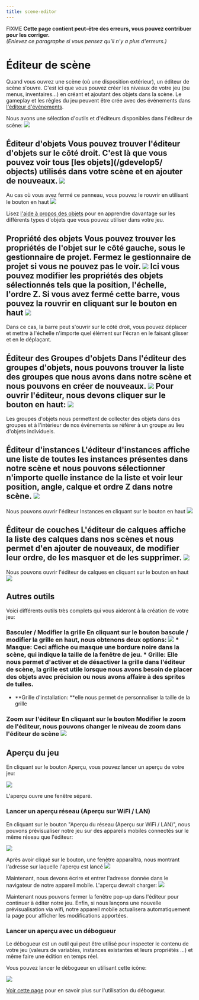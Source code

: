 ```yaml
---
title: scene-editor
---
```

FIXME **Cette page contient peut-être des erreurs, vous pouvez contribuer pour les corriger.**  
*(Enlevez ce paragraphe si vous pensez qu'il n'y a plus d'erreurs.)*

# Éditeur de scène

Quand vous ouvrez une scène (où une disposition extérieur), un éditeur de scène s'ouvre. C'est ici que vous pouvez créer les niveaux de votre jeu (ou menus, inventaires...) en créant et ajoutant des objets dans la scène. Le gameplay et les règles du jeu peuvent être crée avec des événements dans [l'éditeur d'événements](/gdevelop5/interface/events-editor).

Nous avons une sélection d'outils et d'éditeurs disponibles dans l'éditeur de scène: ![](/gdevelop5/scene-editor-toolset.png)

## Éditeur d'objets Vous pouvez trouver l'éditeur d'objets sur le côté droit. C'est là que vous pouvez voir tous [les objets](/gdevelop5/ objects) utilisés dans votre scène et en ajouter de nouveaux. ![](/gdevelop5/objects-manager-tab.png)

Au cas où vous avez fermé ce panneau, vous pouvez le rouvrir en utilisant le bouton en haut ![](/gdevelop5/objects-manager-button.png)

Lisez [l'aide à propos des objets](/gdevelop5/objects) pour en apprendre davantage sur les différents types d'objets que vous pouvez utiliser dans votre jeu.

## Propriété des objets Vous pouvez trouver les propriétés de l'objet sur le côté gauche, sous le gestionnaire de projet. Fermez le gestionnaire de projet si vous ne pouvez pas le voir. ![](/gdevelop5/object-properties-bar.png) Ici vous pouvez modifier les propriétés des objets sélectionnés tels que la position, l'échelle, l'ordre Z. Si vous avez fermé cette barre, vous pouvez la rouvrir en cliquant sur le bouton en haut ![](/gdevelop5/object-properties-button.png)

Dans ce cas, la barre peut s'ouvrir sur le côté droit, vous pouvez déplacer et mettre à l'échelle n'importe quel élément sur l'écran en le faisant glisser et en le déplaçant.

## Éditeur des Groupes d'objets Dans l'éditeur des groupes d'objets, nous pouvons trouver la liste des groupes que nous avons dans notre scène et nous pouvons en créer de nouveaux. ![](/gdevelop5/objects-groups-editor.png) Pour ouvrir l'éditeur, nous devons cliquer sur le bouton en haut: ![](/gdevelop5/objects-groups-editor-button.png)

Les groupes d'objets nous permettent de collecter des objets dans des groupes et à l'intérieur de nos événements se référer à un groupe au lieu d'objets individuels.

## Éditeur d'instances L'éditeur d'instances affiche une liste de toutes les instances présentes dans notre scène et nous pouvons sélectionner n'importe quelle instance de la liste et voir leur position, angle, calque et ordre Z dans notre scène. ![](/gdevelop5/instances-editor.png)

Nous pouvons ouvrir l'éditeur Instances en cliquant sur le bouton en haut ![](/gdevelop5/instances-editor-button.png)

## Éditeur de couches L'éditeur de calques affiche la liste des calques dans nos scènes et nous permet d'en ajouter de nouveaux, de modifier leur ordre, de les masquer et de les supprimer. ![](/gdevelop5/layers-editor.png)

Nous pouvons ouvrir l'éditeur de calques en cliquant sur le bouton en haut ![](/gdevelop5/layers-editor-button.png)

## Autres outils

Voici différents outils très complets qui vous aideront à la création de votre jeu:

### Basculer / Modifier la grille En cliquant sur le bouton bascule / modifier la grille en haut, nous obtenons deux options: ![](/gdevelop5/toggle-grid-button.png) * **Masque**: Ceci affiche ou masque une bordure noire dans la scène, qui indique la taille de la fenêtre de jeu. * **Grille**: Elle nous permet d'activer et de désactiver la grille dans l'éditeur de scène, la grille est utile lorsque nous avons besoin de placer des objets avec précision ou nous avons affaire à des sprites de tuiles.

- **Grille d'installation: **elle nous permet de personnaliser la taille de la grille

### Zoom sur l'éditeur En cliquant sur le bouton Modifier le zoom de l'éditeur, nous pouvons changer le niveau de zoom dans l'éditeur de scène ![](/gdevelop5/toggle-zoom-button.png)

## Aperçu du jeu

En cliquant sur le bouton Aperçu, vous pouvez lancer un aperçu de votre jeu:

![](/gdevelop5/preview-button.png)

L'aperçu ouvre une fenêtre séparé.

### Lancer un aperçu réseau (Aperçu sur WiFi / LAN)

En cliquant sur le bouton "Aperçu du réseau (Aperçu sur WiFi / LAN)", nous pouvons prévisualiser notre jeu sur des appareils mobiles connectés sur le même réseau que l'éditeur:

![](/gdevelop5/interface/preview-wifi-button.png)

Après avoir cliqué sur le bouton, une fenêtre apparaîtra, nous montrant l'adresse sur laquelle l'aperçu est lancé ![](/gdevelop5/preview-wifi-window.png)

Maintenant, nous devons écrire et entrer l'adresse donnée dans le navigateur de notre appareil mobile. L'aperçu devrait charger: ![](/gdevelop5/interface/preview-wifi-running.png)

Maintenant nous pouvons fermer la fenêtre pop-up dans l'éditeur pour continuer à éditer notre jeu. Enfin, si nous lançons une nouvelle prévisualisation via wifi, notre appareil mobile actualisera automatiquement la page pour afficher les modifications apportées.

### Lancer un aperçu avec un débogueur

Le débogueur est un outil qui peut être utilisé pour inspecter le contenu de votre jeu (valeurs de variables, instances existantes et leurs propriétés ...) et même faire une édition en temps réel.

Vous pouvez lancer le débogueur en utilisant cette icône:

![](/gdevelop5/interface/debugger-button.png)

[Voir cette page](/fr/gdevelop5/interface/debugger) pour en savoir plus sur l'utilisation du débogueur.
